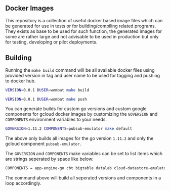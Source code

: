 Docker Images
----------------
This repository is a collection of useful docker based image files which can be generated for use in tests or for building/compiling
related programs. They exists as base to be used for such function, the generated images for some are rather large and not advisable 
to be used in production but only for testing, developing or pilot deployments.


## Building

Running the `make build` command will be all available docker files using provided
version in tag and user name to be used for tagging and pushing to docker hub.

```bash
VERSION=0.0.1 DUSER=wombat make build
```

```bash
VERSION=0.0.1 DUSER=wombat make push
```

You can generate builds for custom go versions and custom google components for gcloud docker
images by customizing the `GOVERSION` and `COMPONENTS` environment variables to your needs.

```bash
GOVERSION=1.11.2 COMPONENTS=pubsub-emulator make default
```

The above only builds all images for the go version `1.11.2` and only the gcloud 
component `pubsub-emulator`.

The `GOVERSION` and `COMPONENTS` make variables can be set to list items which are strings 
seperated by space like below:

```bash
COMPONENTS = app-engine-go cbt bigtable datalab cloud-datastore-emulator gcd-emulator cloud-firestore-emulator pubsub-emulator cloud_sql_proxy emulator-reverse-proxy cloud-build-local docker-credential-gcr kubectl GOVERSION = 1.11.2 1.11.1 1.11 1.10 1.9 1.8 1.7 make default
```

The command above will build all seperated versions and components in a loop accordingly.
